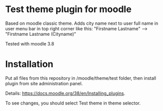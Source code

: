 # Test theme plugin for moodle

Based on moodle classic theme. Adds city name next to user full name in user menu bar in top right corner like this:
"Firstname Lastname" --> "Firstname Lastname (Cityname)"

Tested with moodle 3.8

# Installation

Put all files from this repository in /moodle/theme/test folder, then install plugin from site administration panel.

Details: https://docs.moodle.org/38/en/Installing_plugins.

To see changes, you should select Test theme in theme selector.